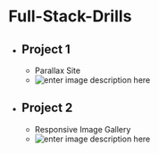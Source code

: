# Full-Stack-Drills

 - Project 1
	 - 
	 - Parallax Site
	 - ![enter image description here](https://github.com/yyppsk/Full-Stack-Drills/blob/master/Project%20Display/Parallax.gif?raw=true)
 - Project 2
	 - 
	 - Responsive Image Gallery
	 - ![enter image description here](https://github.com/yyppsk/Full-Stack-Drills/blob/master/Project%20Display/Gallery.gif?raw=true)
